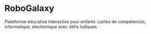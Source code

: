 # RoboGalaxy
Plateforme éducative interactive pour enfants :cartes de compétences, informatique, électronique avec défis ludiques.
